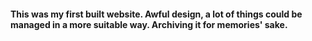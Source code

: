 #### This was my first built website. Awful design, a lot of things could be managed in a more suitable way. Archiving it for memories' sake.

